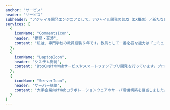 ```yaml
---
anchor: "サービス"
header: "サービス"
subheader: "アジャイル開発エンジニアとして、アジャイル開発の普及（DX推進）／新たな価値の創造に貢献します。アジャイル開発とは、要件変更に対して柔軟に対応することに主眼を置く軽量な開発プロセスです。2010年の米国フォレスター・リサーチ社の調査によると、米国におけるアジャイル開発の採用は35%でした。しかし、現在は60%程度まで上昇しています。アジャイル開発手法には、エクストリーム・プログラミング（以下，XP）やScrumなどが考案されています。特にScrumは、1986年のハーバード・ビジネス・レビュー誌に掲載された野中郁次郎氏と竹内弘高氏による論文「The New New Product Development Game」の内容をソフトウェア開発に応用したもので最も普及している開発手法になります。"
services: [
  {
    iconName: "CommentsIcon",
    header: "提案・交渉",
    content: "私は、専門学校の教員経験６年です。教員として一番必要な能力は「コミュニケーション能力」です。学生の話しをよく聞き、将来の目標を一緒に考えることが多かったです。仕事の中で「傾聴する」技術を鍛えてきましたので、お客様の要望を丁寧にききとることができます。要件定義、設計、コーディング、運用・管理まで請け負うことができます。"
  },
  {
    iconName: "LaptopIcon",
    header: "システム開発",
    content: "BtoC向けのWebサービスやスマートフォンアプリ開発を行っています。プログラマとして、製造部品管理システムの開発や顧客情報管理システムの開発、日本最大級のアルバイト・パート求人掲載サイト（携帯版）の改修案件に参加しました。現在は、ヘルスケアアプリケーションの開発に携わっています。"
  },
  {
    iconName: "ServerIcon",
    header: "サーバー構築",
    content: "大手企業向けWebコラボレーションウェアのサーバ環境構築を担当しました。また、仮想化技術（VMware）を使いオンプレミスで管理の経験があります。さらに、Apache JMeterを使った負荷試験など一部テスト実施や当時はやり始めていたAmazon EC2上に環境を構築しました。Amazon EC2については社内勉強会で登壇して仕組みについて解説しました。"
  }
]
---
```

